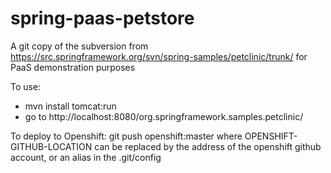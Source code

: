 spring-paas-petstore
====================

A git copy of the subversion  from https://src.springframework.org/svn/spring-samples/petclinic/trunk/ for PaaS demonstration purposes

To use:
- mvn install tomcat:run
- go to http://localhost:8080/org.springframework.samples.petclinic/

To deploy to Openshift:
git push <OPENSHIFT-GITHUB-LOCATION> openshift:master
where OPENSHIFT-GITHUB-LOCATION can be replaced by the address of the openshift github account, or an alias in the .git/config
